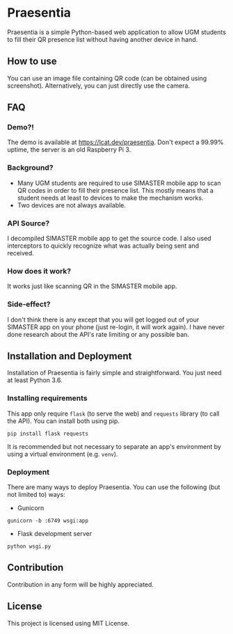 # Praesentia
Praesentia is a simple Python-based web application to allow UGM students to fill their QR presence list without having another device in hand.

## How to use
You can use an image file containing QR code (can be obtained using screenshot). Alternatively, you can just directly use the camera.

## FAQ
### Demo?!
The demo is available at https://lcat.dev/praesentia. Don't expect a 99.99% uptime, the server is an old Raspberry Pi 3.
### Background?
- Many UGM students are required to use SIMASTER mobile app to scan QR codes in order to fill their presence list. This mostly means that a student needs at least to devices to make the mechanism works.
- Two devices are not always available.
### API Source?
I decompiled SIMASTER mobile app to get the source code. I also used interceptors to quickly recognize what was actually being sent and received.
### How does it work?
It works just like scanning QR in the SIMASTER mobile app.
### Side-effect?
I don't think there is any except that you will get logged out of your SIMASTER app on your phone (just re-login, it will work again). I have never done research
about the API's rate limiting or any possible ban.

## Installation and Deployment
Installation of Praesentia is fairly simple and straightforward. You just need at least Python 3.6.
### Installing requirements
This app only require `flask` (to serve the web) and `requests` library (to call the API). You can install both using pip.
```
pip install flask requests
```
It is recommended but not necessary to separate an app's environment by using a virtual environment (e.g. `venv`).
### Deployment
There are many ways to deploy Praesentia. You can use the following (but not limited to) ways:
- Gunicorn
```
gunicorn -b :6749 wsgi:app
```
- Flask development server
```
python wsgi.py
```

## Contribution
Contribution in any form will be highly appreciated.

## License
This project is licensed using MIT License.
